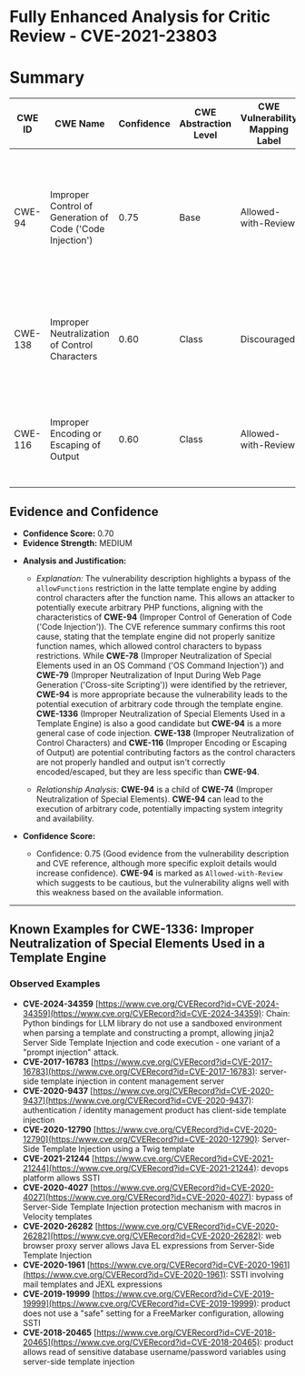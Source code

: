 # Fully Enhanced Analysis for Critic Review - CVE-2021-23803

# Summary
| CWE ID | CWE Name | Confidence | CWE Abstraction Level | CWE Vulnerability Mapping Label | CWE-Vulnerability Mapping Notes |
|---|---|---|---|---|---|
| CWE-94 | Improper Control of Generation of Code ('Code Injection') | 0.75 | Base | Allowed-with-Review | Primary CWE: The vulnerability allows bypassing `allowFunctions` restrictions by adding control characters, leading to potential code injection. |
| CWE-138 | Improper Neutralization of Control Characters | 0.60 | Class | Discouraged | Secondary Candidate: The vulnerability involves improper handling of control characters. |
| CWE-116 | Improper Encoding or Escaping of Output | 0.60 | Class | Allowed-with-Review | Secondary Candidate: The vulnerability involves encoding or escaping issues. |

## Evidence and Confidence

*   **Confidence Score:** 0.70
*   **Evidence Strength:** MEDIUM

- **Analysis and Justification:**  
  - *Explanation:* The vulnerability description highlights a bypass of the `allowFunctions` restriction in the latte template engine by adding control characters after the function name. This allows an attacker to potentially execute arbitrary PHP functions, aligning with the characteristics of **CWE-94** (Improper Control of Generation of Code ('Code Injection')). The CVE reference summary confirms this root cause, stating that the template engine did not properly sanitize function names, which allowed control characters to bypass restrictions. While **CWE-78** (Improper Neutralization of Special Elements used in an OS Command ('OS Command Injection')) and **CWE-79** (Improper Neutralization of Input During Web Page Generation ('Cross-site Scripting')) were identified by the retriever, **CWE-94** is more appropriate because the vulnerability leads to the potential execution of arbitrary code through the template engine. **CWE-1336** (Improper Neutralization of Special Elements Used in a Template Engine) is also a good candidate but **CWE-94** is a more general case of code injection. **CWE-138** (Improper Neutralization of Control Characters) and **CWE-116** (Improper Encoding or Escaping of Output) are potential contributing factors as the control characters are not properly handled and output isn't correctly encoded/escaped, but they are less specific than **CWE-94**.
  
  - *Relationship Analysis:* **CWE-94** is a child of **CWE-74** (Improper Neutralization of Special Elements). **CWE-94** can lead to the execution of arbitrary code, potentially impacting system integrity and availability.

- **Confidence Score:**  
  - Confidence: 0.75 (Good evidence from the vulnerability description and CVE reference, although more specific exploit details would increase confidence). **CWE-94** is marked as `Allowed-with-Review` which suggests to be cautious, but the vulnerability aligns well with this weakness based on the available information.
---



## Known Examples for CWE-1336: Improper Neutralization of Special Elements Used in a Template Engine
### Observed Examples
- **CVE-2024-34359** [https://www.cve.org/CVERecord?id=CVE-2024-34359](https://www.cve.org/CVERecord?id=CVE-2024-34359): Chain: Python bindings for LLM library do not use a sandboxed environment when parsing a template and constructing a prompt, allowing jinja2 Server Side Template Injection and code execution - one variant of a "prompt injection" attack.
- **CVE-2017-16783** [https://www.cve.org/CVERecord?id=CVE-2017-16783](https://www.cve.org/CVERecord?id=CVE-2017-16783): server-side template injection in content management server
- **CVE-2020-9437** [https://www.cve.org/CVERecord?id=CVE-2020-9437](https://www.cve.org/CVERecord?id=CVE-2020-9437): authentication / identity management product has client-side template injection
- **CVE-2020-12790** [https://www.cve.org/CVERecord?id=CVE-2020-12790](https://www.cve.org/CVERecord?id=CVE-2020-12790): Server-Side Template Injection using a Twig template
- **CVE-2021-21244** [https://www.cve.org/CVERecord?id=CVE-2021-21244](https://www.cve.org/CVERecord?id=CVE-2021-21244): devops platform allows SSTI
- **CVE-2020-4027** [https://www.cve.org/CVERecord?id=CVE-2020-4027](https://www.cve.org/CVERecord?id=CVE-2020-4027): bypass of Server-Side Template Injection protection mechanism with macros in Velocity templates
- **CVE-2020-26282** [https://www.cve.org/CVERecord?id=CVE-2020-26282](https://www.cve.org/CVERecord?id=CVE-2020-26282): web browser proxy server allows Java EL expressions from Server-Side Template Injection
- **CVE-2020-1961** [https://www.cve.org/CVERecord?id=CVE-2020-1961](https://www.cve.org/CVERecord?id=CVE-2020-1961): SSTI involving mail templates and JEXL expressions
- **CVE-2019-19999** [https://www.cve.org/CVERecord?id=CVE-2019-19999](https://www.cve.org/CVERecord?id=CVE-2019-19999): product does not use a "safe" setting for a FreeMarker configuration, allowing SSTI
- **CVE-2018-20465** [https://www.cve.org/CVERecord?id=CVE-2018-20465](https://www.cve.org/CVERecord?id=CVE-2018-20465): product allows read of sensitive database username/password variables using server-side template injection
